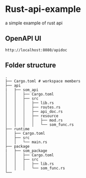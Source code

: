 # Rust-api-example
a simple example of rust api

## OpenAPI UI
```
http://localhost:8080/apidoc
```

## Folder structure
```
.
├── Cargo.toml # workspace members
├── api
|   ├── som_api
│   │   ├── Cargo.toml
│   │   ├── src
│   │   │   ├── lib.rs
│   │   │   ├── routes.rs
│   │   │   ├── api_doc.rs
│   │   │   ├── resource
│   │   │   │   ├── mod.rs
│   │   │   │   └── som_func.rs
├── runtime
│   ├── Cargo.toml
│   ├── src
│   │   └── main.rs
├── package
|   ├── som_package
│   │   ├── Cargo.toml
│   │   ├── src
│   │   │   ├── lib.rs
│   │   │   └── som_func.rs
└── 